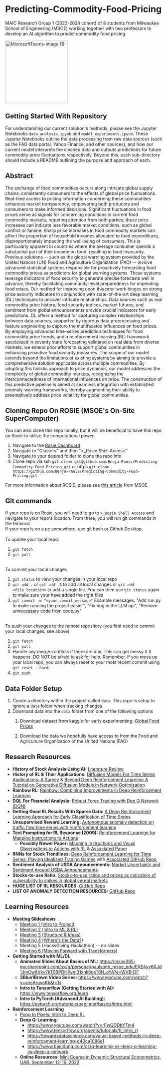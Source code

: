# Predicting-Commodity-Food-Pricing
MAIC Research Group 1 (2023-2024 cohort) of 8 students from Milwaukee School of Engineering (MSOE) working together with two professors to develop an AI algorithm to predict commodity food pricing.

<img src="https://github.com/Benja-Pauls/Predicting-Commodity-Food-Pricing/assets/73416124/1f89a5f8-9686-4f61-8402-a44769cd0ed8" alt="MicrosoftTeams-image (1)" width="200"/>

## Getting Started With Repository
For understanding our current solution's methods, please see the Jupyter Notebooks `data_analysis.ipynb` and `model_experiments.ipynb`. These Jupyter Notebooks outline the data processing from raw data sources (such as the FAO data portal, Yahoo Finance, and other sources), and how our current model interprets the cleaned data and outputs predictions for future commodity price fluctuations respectively. Beyond this, each sub-directory should include a README outlining the purpose and approach of each.

## Abstract
The exchange of food commodities occurs along intricate global supply chains, consistently consumers to the effects of global price fluctuations. Real-time access to pricing information concerning these commodities enhances market transparency, empowering both producers and consumers to make informed decisions. Significant fluctuations in food prices serve as signals for concerning conditions in current food commodity markets, requiring attention from both parties; these price increases can indicate less favorable market conditions, such as global conflict or famine. Sharp price increases in food commodity markets can affect the proportion of household incomes allocated to food expenditures, disproportionately impacting the well-being of consumers. This is particularly apparent in countries where the average consumer spends a substantial part of their income on food, resulting in food insecurity. Previous solutions -- such as the global warning system provided by the United Nations (UN) Food and Agriculture Organization (FAO) -- involve advanced statistical systems responsible for proactively forecasting food commodity prices as predictors for global warning systems. These systems leverage indicators of food security to generate precise forecasts well in advance, thereby facilitating community-level preparedness for impending food crises. Our method for improving upon this prior work hinges on strong price security indicators in conjunction with state-of-the-art deep learning (DL) techniques to uncover intricate relationships. Data sources such as real commodity price history, food security indices, market futures, and sentiment from global announcements provide crucial indicators for early predictions. DL offers a method for capturing complex relationships between data sources, supported by rigorous data preprocessing and feature engineering to capture the multifaceted influences on food prices. By employing advanced time-series prediction techniques for food commodity price trends, and a reinforcement learning (RL) framework specialized in severity state forecasting validated on real data from diverse markets, we extend prior efforts to support global communities in enhancing proactive food security measures. The scope of our model extends beyond the limitations of existing systems by aiming to provide a comprehensive solution applicable across multiple commodities. By adopting this holistic approach to price dynamics, our model addresses the complexity of global commodity markets, recognizing the interconnectedness of international influences on price. The construction of this predictive pipeline is aimed at seamless integration with established anomaly-warning frameworks, thereby augmenting their ability to preemptively address price volatility for global communities. 

## Cloning Repo On ROSIE (MSOE's On-Site SuperComputer)
You can also clone this repo locally, but it will be beneficial to have this repo on Rosie to utilize the computational power.
1. Navigate to the [Rosie Dashboard](https://dh-ood.hpc.msoe.edu/pun/sys/dashboard/)
2. Navigate to "Clusters" and then ">_Rosie Shell Access"
3. Navigate to your desired folder to clone the repo into
4. Clone repo via ssh `git clone git@github.com:Benja-Pauls/Predicting-Commodity-Food-Pricing.git` or https `git clone https://github.com/Benja-Pauls/Predicting-Commodity-Food-Pricing.git`

For more information about ROSIE, please see [this article](https://www.msoe.edu/about-msoe/news/details/meet-rosie/) from MSOE.

## Git commands
If your repo is on Rosie, you will need to go to `>_Rosie Shell Access` and navigate to your repo's location. From there, you will run git commands in the terminal.<br>If your repo is on a pc somewhere, use git bash or Github Desktop.<br><br>
To update your local repo:
1. `git fetch`
2. `git pull`<br><br>

To commit your local changes
1. `git status` to view your changes in your local repo
2. `git add .` or `git add -A` to add all local changes or `git add <file_location>` to add a single file. You can then use `git status` again to make sure your have added the right files
3. `git commit -m "<your_commit_message"` Example messages: "Add run.py to make running the project easier", "Fix bug in the LLM api", "Remove unnecessary code from code.py"<br><br>

To push your changes to the remote repository (you first need to commit your local changes, see above)
1. `git fetch`
2. `git pull`
3. Handle any merge conflicts if there are any. This can get messy if it happens. DO NOT be afraid to ask for help. Remember, if you mess up your local repo, you can always reset to your most recent commit using `git reset --hard`. 
4. `git push`
       

## Data Folder Setup
1. Create a directory within the project called `data`. This repo is setup to ignore a `data` folder when tracking changes.<br>
2. Download data into the `data` folder from one of the following options<br>
    1. Download dataset from kaggle for early experimenting: [Global Food Prices](https://www.kaggle.com/datasets/jboysen/global-food-prices)

    2. Download the data we hopefully have access to from the Food and Agriculture Organization of the United Nations (FAO)
  
## Research Resources
* **History of Stock Analysis Using AI:** [Literature Review](https://www.sciencedirect.com/science/article/pii/S0957417422001452)
* **History of RL & Their Applications:** [Diffusion Models For Time Series Applications: A Survey](https://arxiv.org/pdf/2305.00624.pdf) & [Beyond Deep Reinforcement Learning: A Tutorial on Generative Diffusion Models in Network Optimization](https://arxiv.org/pdf/2308.05384.pdf)
* **Rainbow RL:** [Rainbow: Combining Improvements in Deep Reinforcement Learning](https://arxiv.org/pdf/1710.02298.pdf)
* **DQL For Financial Analysis:** [Robust Forex Trading with Dep Q Network (DQN)](https://core.ac.uk/download/pdf/233618241.pdf)
* **Getting Good RL Results With Sparse Data:** [A Deep Reinforcement Learning Approach for Early Classification of Time Series](https://ieeexplore.ieee.org/abstract/document/8553544)
* **Unsupervised Reward Learning:** [Autonomous anomaly detection on traffic flow time series with reinforcement learning](https://www.sciencedirect.com/science/article/pii/S0968090X23000785)
* **Text Prompting for RL Response (2009):** [Reinforcement Learnign for Mapping Instructions to Actions](http://people.csail.mit.edu/branavan/papers/acl2009.pdf)
    * **Possibly Newer Paper:** [Mapping Instructions and Visual Observations to Actions with RL](https://ar5iv.labs.arxiv.org/html/1704.08795) & [Associated Paper](https://arxiv.org/pdf/1704.08795.pdf)
* **RNNs for Stock Trendlines:** [Deep Reinforcement Learning for Time Series: Playing Idealized Trading Games](https://arxiv.org/ftp/arxiv/papers/1803/1803.03916.pdf) with [Associated GitHub Repo](https://github.com/golsun/deep-RL-trading)
* **Sentiment Analysis of USDA Announcements:** [Market Uncertainty and Sentiment Around USDA Announcements](https://deliverypdf.ssrn.com/delivery.php?ID=152013104065026067086094070025031102101074051042007060126090024090122107127007073073055020029097121126020120094007105127010080059016075034036069004022096023116075014087047066072125025004077007070086065121027107121127127126070104086077106111085104125&EXT=pdf&INDEX=TRUE)
* **Stocks-to-use Ratio:** [Stocks-to-use ratios and prices as indicators of vulnerability to spikes in global cereal markets](https://are.berkeley.edu/~bwright/Wright/Publications_files/Stocks%20to%20use.pdf)
* **HUGE LIST OF RL RESOURCES:** [GitHub Repo](https://github.com/zhjohnchan/awesome-reinforcement-learning-in-nlp)
* **LIST OF ANOMALY DETECTION RESOURCES:** [GitHub Repo](https://github.com/yzhao062/anomaly-detection-resources)

## Learning Resources
* **Meeting Slideshows**
    * [Meeting 1 (Intro to Project)](https://msoe365-my.sharepoint.com/:p:/g/personal/paulsonb_msoe_edu/EW4vvBaQ-2lEiQ8JT0SyGrABPAw2XX_gmUFVMPbnu3rgEQ?e=FbcXzu)
    * [Meeting 2 (Intro to ML & RL)](https://msoe365-my.sharepoint.com/:p:/g/personal/paulsonb_msoe_edu/EXE4yy6XJd1JmCw8Vkv7kT0BPDHKvm31xhIi8ceT6H_oYA?e=WVBrDF)
    * [Meeting 3 (Structure & Ideas)](https://msoe365-my.sharepoint.com/:p:/g/personal/paulsonb_msoe_edu/EYL6I-JCwN9Bm4NDayM0d7wB4gMfGOAuflNXutgejpXfGA?e=AVRxD9)
    * [Meeting 4 (Where's the Data?)](https://msoe365-my.sharepoint.com/:p:/g/personal/paulsonb_msoe_edu/EdzO6Qa7HPFHkRuGlNOmBi0BlgbYY8L9ZpDlSUrCOfBXFA?e=jPgi4G)
    * Meeting 5 (HacksGiving Hackathon) -- no slides
    * [Meeting 6 (Moving Forward with Transformers)](https://msoe365-my.sharepoint.com/:p:/g/personal/paulsonb_msoe_edu/Ec1y0nHl5AVOit_HUJYllfcBIOBYmoYCjHs1TxCmIyRMUg?e=Mo2cvL)
* **Getting Started with ML/DL**
    * **Animated Slides About Basics of ML:** https://msoe365-my.sharepoint.com/:p:/g/personal/paulsonb_msoe_edu/EXE4yy6XJd1JmCw8Vkv7kT0BPDHKvm31xhIi8ceT6H_oYA?e=WVBrDF
    * **3Blue1Brown Video Series:** https://www.youtube.com/watch?v=aircAruvnKk&t=1s
    * **Intro to Tensorflow (Getting Started with AI):** https://www.tensorflow.org/learn
    * **Intro to PyTorch (Advanced AI Building):** https://pytorch.org/tutorials/beginner/basics/intro.html
* **Reinforcement Learning**
    * [Pong to Pixels: Intro to Deep RL](http://karpathy.github.io/2016/05/31/rl/)
    * **Deep Q-Learning:**
        * https://www.youtube.com/watch?v=rFwQDDbYTm4
        * https://www.tensorflow.org/agents/tutorials/0_intro_rl
        * https://towardsdatascience.com/value-based-methods-in-deep-reinforcement-learning-d40ca1086e1
        * https://www.baeldung.com/cs/q-learning-vs-deep-q-learning-vs-deep-q-network
    * **Online Resources:** [Mini Course in Dynamic Structural Econometrics, UAB, September 12-16, 2022](https://nam11.safelinks.protection.outlook.com/?url=https%3A%2F%2Fgithub.com%2Fbschjerning%2Fdp_uab&data=05%7C02%7Cpaulsonb%40msoe.edu%7C41454f138348425a3e3908dbfb26c330%7C4046ceacfdd346c9ac80b7c4a49bab70%7C0%7C0%7C638379916269630594%7CUnknown%7CTWFpbGZsb3d8eyJWIjoiMC4wLjAwMDAiLCJQIjoiV2luMzIiLCJBTiI6Ik1haWwiLCJXVCI6Mn0%3D%7C3000%7C%7C%7C&sdata=DMs8pfnfgW%2B4TT7B%2Bx2TlbV%2B96glzTVu%2B%2BXwEtAM180%3D&reserved=0)
